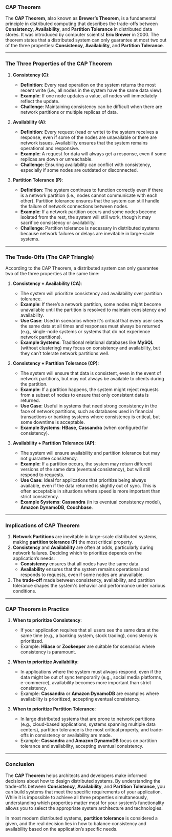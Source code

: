 ### **CAP Theorem**

The **CAP Theorem**, also known as **Brewer’s Theorem**, is a fundamental principle in distributed computing that describes the trade-offs between **Consistency**, **Availability**, and **Partition Tolerance** in distributed data stores. It was introduced by computer scientist **Eric Brewer** in 2000. The theorem states that a distributed system can only guarantee at most two out of the three properties: **Consistency**, **Availability**, and **Partition Tolerance**.

---

### **The Three Properties of the CAP Theorem**

1. **Consistency (C)**:
   - **Definition**: Every read operation on the system returns the most recent write (i.e., all nodes in the system have the same data view).
   - **Example**: If one node updates a value, all nodes will immediately reflect the update.
   - **Challenge**: Maintaining consistency can be difficult when there are network partitions or multiple replicas of data.

2. **Availability (A)**:
   - **Definition**: Every request (read or write) to the system receives a response, even if some of the nodes are unavailable or there are network issues. Availability ensures that the system remains operational and responsive.
   - **Example**: A request for data will always get a response, even if some replicas are down or unreachable.
   - **Challenge**: Ensuring availability can conflict with consistency, especially if some nodes are outdated or disconnected.

3. **Partition Tolerance (P)**:
   - **Definition**: The system continues to function correctly even if there is a network partition (i.e., nodes cannot communicate with each other). Partition tolerance ensures that the system can still handle the failure of network connections between nodes.
   - **Example**: If a network partition occurs and some nodes become isolated from the rest, the system will still work, though it may sacrifice consistency or availability.
   - **Challenge**: Partition tolerance is necessary in distributed systems because network failures or delays are inevitable in large-scale systems.

---

### **The Trade-Offs (The CAP Triangle)**

According to the CAP Theorem, a distributed system can only guarantee two of the three properties at the same time:

1. **Consistency + Availability (CA)**:
   - The system will prioritize consistency and availability over partition tolerance.
   - **Example**: If there’s a network partition, some nodes might become unavailable until the partition is resolved to maintain consistency and availability.
   - **Use Case**: Used in scenarios where it's critical that every user sees the same data at all times and responses must always be returned (e.g., single-node systems or systems that do not experience network partitions).
   - **Example Systems**: Traditional relational databases like **MySQL** (without clustering) may focus on consistency and availability, but they can’t tolerate network partitions well.

2. **Consistency + Partition Tolerance (CP)**:
   - The system will ensure that data is consistent, even in the event of network partitions, but may not always be available to clients during the partition.
   - **Example**: If a partition happens, the system might reject requests from a subset of nodes to ensure that only consistent data is returned.
   - **Use Case**: Useful in systems that need strong consistency in the face of network partitions, such as databases used in financial transactions or banking systems where consistency is critical, but some downtime is acceptable.
   - **Example Systems**: **HBase**, **Cassandra** (when configured for consistency).

3. **Availability + Partition Tolerance (AP)**:
   - The system will ensure availability and partition tolerance but may not guarantee consistency.
   - **Example**: If a partition occurs, the system may return different versions of the same data (eventual consistency), but will still respond to requests.
   - **Use Case**: Ideal for applications that prioritize being always available, even if the data returned is slightly out of sync. This is often acceptable in situations where speed is more important than strict consistency.
   - **Example Systems**: **Cassandra** (in its eventual consistency model), **Amazon DynamoDB**, **Couchbase**.

---

### **Implications of CAP Theorem**

1. **Network Partitions** are inevitable in large-scale distributed systems, making **partition tolerance (P)** the most critical property.
2. **Consistency** and **Availability** are often at odds, particularly during network failures. Deciding which to prioritize depends on the application’s needs:
   - **Consistency** ensures that all nodes have the same data.
   - **Availability** ensures that the system remains operational and responds to requests, even if some nodes are unavailable.
3. The **trade-off** made between consistency, availability, and partition tolerance shapes the system's behavior and performance under various conditions.

---

### **CAP Theorem in Practice**

1. **When to prioritize Consistency**:
   - If your application requires that all users see the same data at the same time (e.g., a banking system, stock trading), consistency is prioritized.
   - Example: **HBase** or **Zookeeper** are suitable for scenarios where consistency is paramount.

2. **When to prioritize Availability**:
   - In applications where the system must always respond, even if the data might be out of sync temporarily (e.g., social media platforms, e-commerce), availability becomes more important than strict consistency.
   - Example: **Cassandra** or **Amazon DynamoDB** are examples where availability is prioritized, accepting eventual consistency.

3. **When to prioritize Partition Tolerance**:
   - In large distributed systems that are prone to network partitions (e.g., cloud-based applications, systems spanning multiple data centers), partition tolerance is the most critical property, and trade-offs in consistency or availability are made.
   - Example: **Cassandra** and **Amazon DynamoDB** focus on partition tolerance and availability, accepting eventual consistency.

---

### **Conclusion**

The **CAP Theorem** helps architects and developers make informed decisions about how to design distributed systems. By understanding the trade-offs between **Consistency**, **Availability**, and **Partition Tolerance**, you can build systems that meet the specific requirements of your application. While it is impossible to achieve all three properties simultaneously, understanding which properties matter most for your system’s functionality allows you to select the appropriate system architecture and technologies.

In most modern distributed systems, **partition tolerance** is considered a given, and the real decision lies in how to balance consistency and availability based on the application’s specific needs.
